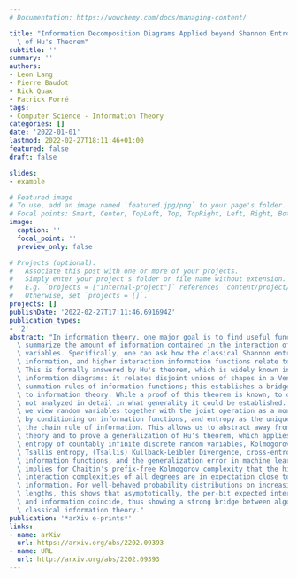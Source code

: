 ```yaml
---
# Documentation: https://wowchemy.com/docs/managing-content/

title: "Information Decomposition Diagrams Applied beyond Shannon Entropy: A Generalization\
  \ of Hu's Theorem"
subtitle: ''
summary: ''
authors:
- Leon Lang
- Pierre Baudot
- Rick Quax
- Patrick Forré
tags:
- Computer Science - Information Theory
categories: []
date: '2022-01-01'
lastmod: 2022-02-27T18:11:46+01:00
featured: false
draft: false

slides:
- example

# Featured image
# To use, add an image named `featured.jpg/png` to your page's folder.
# Focal points: Smart, Center, TopLeft, Top, TopRight, Left, Right, BottomLeft, Bottom, BottomRight.
image:
  caption: ''
  focal_point: ''
  preview_only: false

# Projects (optional).
#   Associate this post with one or more of your projects.
#   Simply enter your project's folder or file name without extension.
#   E.g. `projects = ["internal-project"]` references `content/project/deep-learning/index.md`.
#   Otherwise, set `projects = []`.
projects: []
publishDate: '2022-02-27T17:11:46.691694Z'
publication_types:
- '2'
abstract: "In information theory, one major goal is to find useful functions that\
  \ summarize the amount of information contained in the interaction of several random\
  \ variables. Specifically, one can ask how the classical Shannon entropy, mutual\
  \ information, and higher interaction information functions relate to each other.\
  \ This is formally answered by Hu's theorem, which is widely known in the form of\
  \ information diagrams: it relates disjoint unions of shapes in a Venn diagram to\
  \ summation rules of information functions; this establishes a bridge from set theory\
  \ to information theory. While a proof of this theorem is known, to date it was\
  \ not analyzed in detail in what generality it could be established. In this work,\
  \ we view random variables together with the joint operation as a monoid that acts\
  \ by conditioning on information functions, and entropy as the unique function satisfying\
  \ the chain rule of information. This allows us to abstract away from Shannon's\
  \ theory and to prove a generalization of Hu's theorem, which applies to Shannon\
  \ entropy of countably infinite discrete random variables, Kolmogorov complexity,\
  \ Tsallis entropy, (Tsallis) Kullback-Leibler Divergence, cross-entropy, submodular\
  \ information functions, and the generalization error in machine learning. Our result\
  \ implies for Chaitin's prefix-free Kolmogorov complexity that the higher-order\
  \ interaction complexities of all degrees are in expectation close to Shannon interaction\
  \ information. For well-behaved probability distributions on increasing sequence\
  \ lengths, this shows that asymptotically, the per-bit expected interaction complexity\
  \ and information coincide, thus showing a strong bridge between algorithmic and\
  \ classical information theory."
publication: '*arXiv e-prints*'
links:
- name: arXiv
  url: https://arxiv.org/abs/2202.09393
- name: URL
  url: http://arxiv.org/abs/2202.09393
---
```

